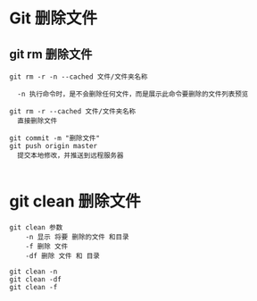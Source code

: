# Git 删除文件


## git rm 删除文件

```
git rm -r -n --cached 文件/文件夹名称

  -n 执行命令时，是不会删除任何文件，而是展示此命令要删除的文件列表预览

git rm -r --cached 文件/文件夹名称
  直接删除文件

git commit -m "删除文件"
git push origin master
  提交本地修改，并推送到远程服务器


```





# git clean 删除文件
```
git clean 参数 
	-n 显示 将要 删除的文件 和目录 
	-f 删除 文件
	-df 删除 文件 和 目录

git clean -n
git clean -df
git clean -f

```